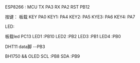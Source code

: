 ESP8266 :     MCU
TX             PA3
RX             PA2
RST            PB12

按键：
板载  KEY  PA0
KEY1:  PA4
KEY2:  PA5
KYE3:  PA6
KEY4:  PA7

LED:

板载led PC13
LED1 :PB10
LED2 :PB2
LED3 :PB1
LED4 :PB0


DHT11 
data脚  --PB3

BH1750 && OLED
SCL :PB8
SDA :PB9
